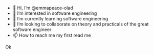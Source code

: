 - 👋 Hi, I’m @emmapeace-olad
- 👀 I’m interested in software engineering
- 🌱 I’m currently learning software engineering
- 💞️ I’m looking to collaborate on theory and practicals of the great software engineer
- 📫 How to reach me my first read me


<!---
emmapeace-olad/emmapeace-olad is a ✨ special ✨ repository because its `README.md` (this file) appears on your GitHub profile.
You can click the Preview link to take a look at your changes.
--->
Ok

